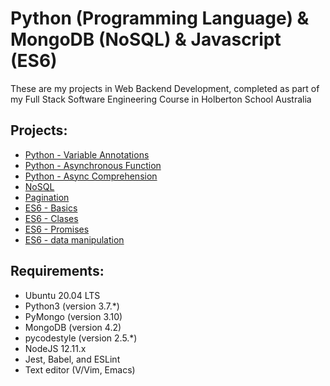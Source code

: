 # Python (Programming Language) & MongoDB (NoSQL) & Javascript (ES6)
These are my projects in Web Backend Development, completed as part of my Full Stack Software Engineering Course in Holberton School Australia

## Projects:
* [Python - Variable Annotations](python_variable_annotations/)
* [Python - Asynchronous Function](python_async_function/)
* [Python - Async Comprehension](python_async_comprehension/)
* [NoSQL](NoSQL/)
* [Pagination](pagination/)
* [ES6 - Basics](ES6_basic/)
* [ES6 - Clases](ES6_classes/)
* [ES6 - Promises](ES6_promise/)
* [ES6 - data manipulation](ES6_data_manipulation/)

## Requirements:
* Ubuntu 20.04 LTS
* Python3 (version 3.7.*)
* PyMongo (version 3.10)
* MongoDB (version 4.2)
* pycodestyle (version 2.5.*)
* NodeJS 12.11.x
* Jest, Babel, and ESLint
* Text editor (V/Vim, Emacs)
